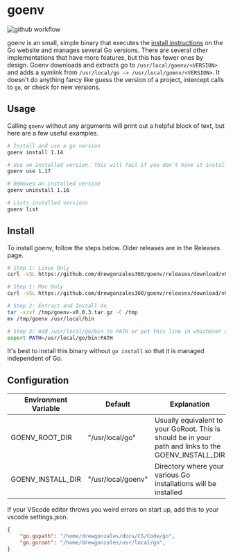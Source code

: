 # goenv

![github workflow](https://github.com/drewgonzales360/goenv/actions/workflows/github-actions.yml/badge.svg)

goenv is an small, simple binary that executes the [install instructions](https://go.dev/doc/install) on the Go website and manages several Go versions. There are several other implementations that have more features, but this has fewer ones by design. Goenv downloads and extracts go to `/usr/local/goenv/<VERSION>` and adds a symlink from `/usr/local/go -> /usr/local/goenv/<VERSION>`. It doesn't do anything fancy like guess the version of a project, intercept calls to `go`, or check for new versions.

## Usage

Calling `goenv` without any arguments will print out a helpful block of text, but here are a few useful examples.

```bash
# Install and use a go version
goenv install 1.14

# Use an installed version. This will fail if you don't have it installed.
goenv use 1.17

# Removes an installed version
goenv uninstall 1.16

# Lists installed versions
goenv list
```

## Install

To install goenv, follow the steps below. Older releases are in the Releases page.

```bash
# Step 1: Linux Only
curl -sSL https://github.com/drewgonzales360/goenv/releases/download/v0.0.3/goenv-linux-amd64-v0.0.3.tar.gz -o /tmp/goenv-v0.0.3.tar.gz

# Step 1: Mac Only
curl -sSL https://github.com/drewgonzales360/goenv/releases/download/v0.0.3/goenv-darwin-amd64-v0.0.3.tar.gz -o /tmp/goenv-v0.0.3.tar.gz

# Step 2: Extract and Install Go
tar -xzvf /tmp/goenv-v0.0.3.tar.gz -C /tmp
mv /tmp/goenv /usr/local/bin

# Step 3: Add /usr/local/go/bin to PATH or put this line in whichever dotfile is used
export PATH=/usr/local/go/bin:PATH
```

It's best to install this binary without `go install` so that it is managed independent of Go.

## Configuration

| Environment Variable  | Default             | Explanation |
| -                     | -                   | - |
| GOENV_ROOT_DIR        | "/usr/local/go"     | Usually equivalent to your GoRoot. This is should be in your path and links to the GOENV_INSTALL_DIR |
| GOENV_INSTALL_DIR     | "/usr/local/goenv"  | Directory where your various Go installations will be installed |

If your VScode editor throws you weird errors on start up, add this to your vscode settings.json.
```json
{
    "go.gopath": "/home/drewgonzales/docs/CS/Code/go",
    "go.goroot": "/home/drewgonzales/usr/local/go",
}
```
